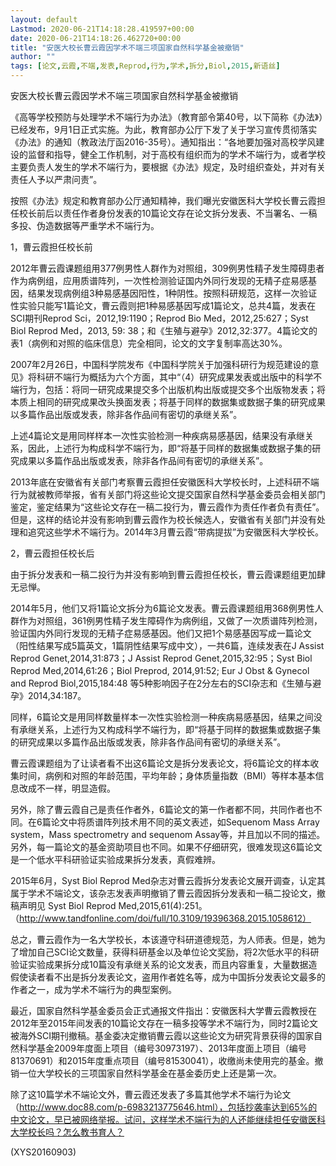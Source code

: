 ```yaml
---
layout: default
Lastmod: 2020-06-21T14:18:28.419597+00:00
date: 2020-06-21T14:18:26.462720+00:00
title: "安医大校长曹云霞因学术不端三项国家自然科学基金被撤销"
author: ""
tags: [论文,云霞,不端,发表,Reprod,行为,学术,拆分,Biol,2015,新语丝]
---
```


安医大校长曹云霞因学术不端三项国家自然科学基金被撤销

《高等学校预防与处理学术不端行为办法》（教育部令第40号，以下简称《办法》）已经发布，9月1日正式实施。为此，教育部办公厅下发了关于学习宣传贯彻落实《办法》的通知（教政法厅函2016-35号）。通知指出：“各地要加强对高校学风建设的监督和指导，健全工作机制，对于高校有组织而为的学术不端行为，或者学校主要负责人发生的学术不端行为，要根据《办法》规定，及时组织查处，并对有关责任人予以严肃问责”。

按照《办法》规定和教育部办公厅通知精神，我们曝光安徽医科大学校长曹云霞担任校长前后以责任作者身份发表的10篇论文存在论文拆分发表、不当署名、一稿多投、伪造数据等严重学术不端行为。

1，曹云霞担任校长前

2012年曹云霞课题组用377例男性人群作为对照组，309例男性精子发生障碍患者作为病例组，应用质谱阵列，一次性检测验证国内外同行发现的无精子症易感基因，结果发现病例组3种易感基因阳性，1种阴性。按照科研规范，这样一次验证性实验只能写1篇论文，曹云霞则把1种易感基因写成1篇论文，总共4篇，发表在SCI期刊Reprod Sci，2012,19:1190；Reprod Bio Med，2012,25:627；Syst Biol Reprod Med，2013, 59: 38；和《生殖与避孕》2012,32:377。4篇论文的表1（病例和对照的临床信息）完全相同，论文的文字复制率高达30%。

2007年2月26日，中国科学院发布《中国科学院关于加强科研行为规范建设的意见》将科研不端行为概括为六个方面，其中“（4）研究成果发表或出版中的科学不端行为，包括：将同一研究成果提交多个出版机构出版或提交多个出版物发表；将本质上相同的研究成果改头换面发表；将基于同样的数据集或数据子集的研究成果以多篇作品出版或发表，除非各作品间有密切的承继关系”。

上述4篇论文是用同样样本一次性实验检测一种疾病易感基因，结果没有承继关系，因此，上述行为构成科学不端行为，即“将基于同样的数据集或数据子集的研究成果以多篇作品出版或发表，除非各作品间有密切的承继关系”。

2013年底在安徽省有关部门考察曹云霞担任安徽医科大学校长时，上述科研不端行为就被教师举报，省有关部门将这些论文提交国家自然科学基金委员会相关部门鉴定，鉴定结果为“这些论文存在一稿二投行为，曹云霞作为责任作者负有责任”。 但是，这样的结论并没有影响到曹云霞作为校长候选人，安徽省有关部门并没有处理和追究这些学术不端行为。2014年3月曹云霞“带病提拔”为安徽医科大学校长。

2，曹云霞担任校长后

由于拆分发表和一稿二投行为并没有影响到曹云霞担任校长，曹云霞课题组更加肆无忌惮。

2014年5月，他们又将1篇论文拆分为6篇论文发表。曹云霞课题组用368例男性人群作为对照组，361例男性精子发生障碍作为病例组，又做了一次质谱阵列检测，验证国内外同行发现的无精子症易感基因。他们又把1个易感基因写成一篇论文（阳性结果写成5篇英文，1篇阴性结果写成中文），一共6篇，连续发表在J Assist Reprod Genet,2014,31:873；J Assist Reprod Genet,2015,32:95；Syst Biol Reprod Med,2014,61:26；Biol Preprod, 2014,91:52; Eur J Obst & Gynecol and Reprod Biol,2015,184:48 等5种影响因子在2分左右的SCI杂志和《生殖与避孕》2014,34:187。

同样，6篇论文是用同样数量样本一次性实验检测一种疾病易感基因，结果之间没有承继关系，上述行为又构成科学不端行为，即“将基于同样的数据集或数据子集的研究成果以多篇作品出版或发表，除非各作品间有密切的承继关系”。

曹云霞课题组为了让读者看不出这6篇论文是拆分发表论文，将6篇论文的样本收集时间，病例和对照的年龄范围，平均年龄；身体质量指数（BMI）等样本基本信息改成不一样，明显造假。

另外，除了曹云霞自己是责任作者外，6篇论文的第一作者都不同，共同作者也不同。在6篇论文中将质谱阵列技术用不同的英文表述，如Sequenom Mass Array system，Mass spectrometry and sequenom Assay等，并且加以不同的描述。另外，每一篇论文的基金资助项目也不同。如果不仔细研究，很难发现这6篇论文是一个低水平科研验证实验成果拆分发表，真假难辨。

2015年6月，Syst Biol Reprod Med杂志对曹云霞拆分发表论文展开调查，认定其属于学术不端论文，该杂志发表声明撤销了曹云霞因拆分发表和一稿二投论文，撤稿声明见 Syst Biol Reprod Med,2015,61(4):251。（http://www.tandfonline.com/doi/full/10.3109/19396368.2015.1058612）

总之，曹云霞作为一名大学校长，本该遵守科研道德规范，为人师表。但是，她为了增加自己SCI论文数量，获得科研基金以及单位论文奖励，将2次低水平的科研验证实验成果拆分成10篇没有承继关系的论文发表，而且内容重复，大量数据造假使读者看不出是拆分发表论文，盗用作者姓名等，成为中国拆分发表论文最多的作者之一，成为学术不端行为的典型案例。

最近，国家自然科学基金委员会正式通报文件指出：安徽医科大学曹云霞教授在2012年至2015年间发表的10篇论文存在一稿多投等学术不端行为，同时2篇论文被海外SCI期刊撤稿。基金委决定撤销曹云霞以这些论文为研究背景获得的国家自然科学基金2009年度面上项目（编号30973197）、2013年度面上项目（编号81370691）和2015年度重点项目（编号81530041），收缴尚未使用完的基金。撤销一位大学校长的三项国家自然科学基金在基金委历史上还是第一次。

除了这10篇学术不端论文外，曹云霞还发表了多篇其他学术不端行为论文（http://www.doc88.com/p-6983213775646.html），包括抄袭率达到65%的中文论文，早已被网络举报。试问，这样学术不端行为的人还能继续担任安徽医科大学校长吗？怎么教书育人？

(XYS20160903)

